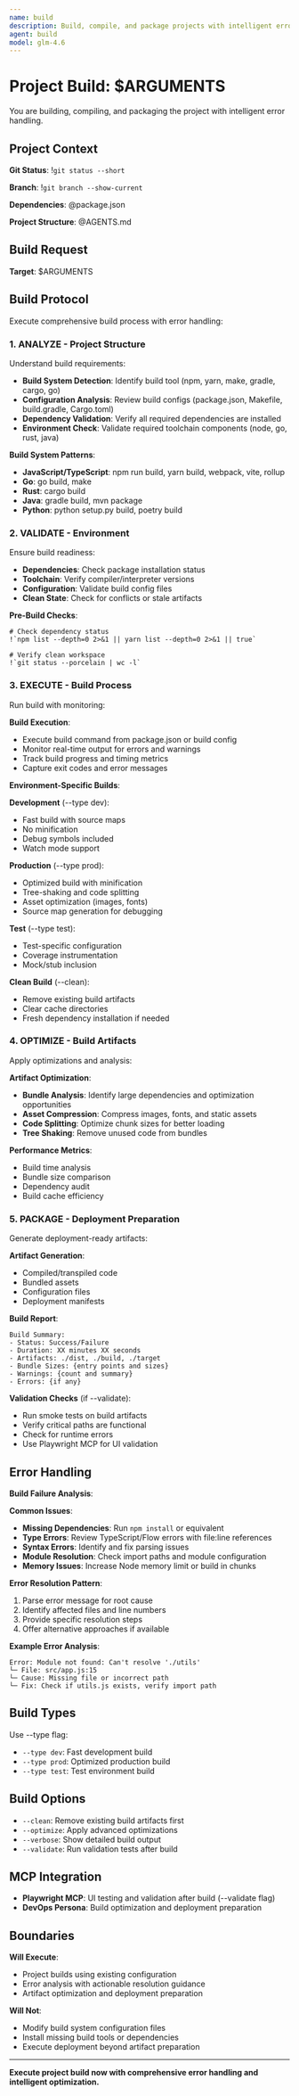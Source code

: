 ```yaml
---
name: build
description: Build, compile, and package projects with intelligent error handling and optimization
agent: build
model: glm-4.6
---
```


# Project Build: $ARGUMENTS

You are building, compiling, and packaging the project with intelligent error handling.

## Project Context

**Git Status**:
!`git status --short`

**Branch**:
!`git branch --show-current`

**Dependencies**:
@package.json

**Project Structure**:
@AGENTS.md

## Build Request

**Target**: $ARGUMENTS

## Build Protocol

Execute comprehensive build process with error handling:

### 1. ANALYZE - Project Structure

Understand build requirements:

- **Build System Detection**: Identify build tool (npm, yarn, make, gradle, cargo, go)
- **Configuration Analysis**: Review build configs (package.json, Makefile, build.gradle, Cargo.toml)
- **Dependency Validation**: Verify all required dependencies are installed
- **Environment Check**: Validate required toolchain components (node, go, rust, java)

**Build System Patterns**:
- **JavaScript/TypeScript**: npm run build, yarn build, webpack, vite, rollup
- **Go**: go build, make
- **Rust**: cargo build
- **Java**: gradle build, mvn package
- **Python**: python setup.py build, poetry build

### 2. VALIDATE - Environment

Ensure build readiness:

- **Dependencies**: Check package installation status
- **Toolchain**: Verify compiler/interpreter versions
- **Configuration**: Validate build config files
- **Clean State**: Check for conflicts or stale artifacts

**Pre-Build Checks**:
```
# Check dependency status
!`npm list --depth=0 2>&1 || yarn list --depth=0 2>&1 || true`

# Verify clean workspace
!`git status --porcelain | wc -l`
```

### 3. EXECUTE - Build Process

Run build with monitoring:

**Build Execution**:
- Execute build command from package.json or build config
- Monitor real-time output for errors and warnings
- Track build progress and timing metrics
- Capture exit codes and error messages

**Environment-Specific Builds**:

**Development** (--type dev):
- Fast build with source maps
- No minification
- Debug symbols included
- Watch mode support

**Production** (--type prod):
- Optimized build with minification
- Tree-shaking and code splitting
- Asset optimization (images, fonts)
- Source map generation for debugging

**Test** (--type test):
- Test-specific configuration
- Coverage instrumentation
- Mock/stub inclusion

**Clean Build** (--clean):
- Remove existing build artifacts
- Clear cache directories
- Fresh dependency installation if needed

### 4. OPTIMIZE - Build Artifacts

Apply optimizations and analysis:

**Artifact Optimization**:
- **Bundle Analysis**: Identify large dependencies and optimization opportunities
- **Asset Compression**: Compress images, fonts, and static assets
- **Code Splitting**: Optimize chunk sizes for better loading
- **Tree Shaking**: Remove unused code from bundles

**Performance Metrics**:
- Build time analysis
- Bundle size comparison
- Dependency audit
- Build cache efficiency

### 5. PACKAGE - Deployment Preparation

Generate deployment-ready artifacts:

**Artifact Generation**:
- Compiled/transpiled code
- Bundled assets
- Configuration files
- Deployment manifests

**Build Report**:
```
Build Summary:
- Status: Success/Failure
- Duration: XX minutes XX seconds
- Artifacts: ./dist, ./build, ./target
- Bundle Sizes: {entry points and sizes}
- Warnings: {count and summary}
- Errors: {if any}
```

**Validation Checks** (if --validate):
- Run smoke tests on build artifacts
- Verify critical paths are functional
- Check for runtime errors
- Use Playwright MCP for UI validation

## Error Handling

**Build Failure Analysis**:

**Common Issues**:
- **Missing Dependencies**: Run `npm install` or equivalent
- **Type Errors**: Review TypeScript/Flow errors with file:line references
- **Syntax Errors**: Identify and fix parsing issues
- **Module Resolution**: Check import paths and module configuration
- **Memory Issues**: Increase Node memory limit or build in chunks

**Error Resolution Pattern**:
1. Parse error message for root cause
2. Identify affected files and line numbers
3. Provide specific resolution steps
4. Offer alternative approaches if available

**Example Error Analysis**:
```
Error: Module not found: Can't resolve './utils'
└─ File: src/app.js:15
└─ Cause: Missing file or incorrect path
└─ Fix: Check if utils.js exists, verify import path
```

## Build Types

Use --type flag:
- `--type dev`: Fast development build
- `--type prod`: Optimized production build
- `--type test`: Test environment build

## Build Options

- `--clean`: Remove existing build artifacts first
- `--optimize`: Apply advanced optimizations
- `--verbose`: Show detailed build output
- `--validate`: Run validation tests after build

## MCP Integration

- **Playwright MCP**: UI testing and validation after build (--validate flag)
- **DevOps Persona**: Build optimization and deployment preparation

## Boundaries

**Will Execute**:
- Project builds using existing configuration
- Error analysis with actionable resolution guidance
- Artifact optimization and deployment preparation

**Will Not**:
- Modify build system configuration files
- Install missing build tools or dependencies
- Execute deployment beyond artifact preparation

---

**Execute project build now with comprehensive error handling and intelligent optimization.**
